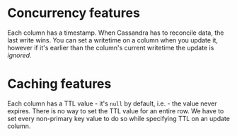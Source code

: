 # Concurrency features
Each column has a timestamp. When Cassandra has to reconcile data, the last write wins. You can set a writetime on a column when you update it, however if it's earlier than the column's current writetime the update is *ignored*.
# Caching features
Each column has a TTL value - it's `null` by default, i.e. - the value never expires. There is no way to set the TTL value for an entire row. We have to set every non-primary key value to do so while specifying TTL on an update column.
